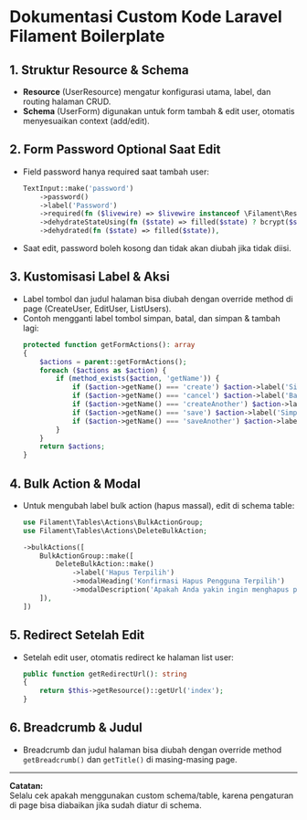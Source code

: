 # Dokumentasi Custom Kode Laravel Filament Boilerplate

## 1. Struktur Resource & Schema
- **Resource** (UserResource) mengatur konfigurasi utama, label, dan routing halaman CRUD.
- **Schema** (UserForm) digunakan untuk form tambah & edit user, otomatis menyesuaikan context (add/edit).

## 2. Form Password Optional Saat Edit
- Field password hanya required saat tambah user:
  ```php
  TextInput::make('password')
      ->password()
      ->label('Password')
      ->required(fn ($livewire) => $livewire instanceof \Filament\Resources\Pages\CreateRecord)
      ->dehydrateStateUsing(fn ($state) => filled($state) ? bcrypt($state) : null)
      ->dehydrated(fn ($state) => filled($state)),
  ```
- Saat edit, password boleh kosong dan tidak akan diubah jika tidak diisi.

## 3. Kustomisasi Label & Aksi
- Label tombol dan judul halaman bisa diubah dengan override method di page (CreateUser, EditUser, ListUsers).
- Contoh mengganti label tombol simpan, batal, dan simpan & tambah lagi:
  ```php
  protected function getFormActions(): array
  {
      $actions = parent::getFormActions();
      foreach ($actions as $action) {
          if (method_exists($action, 'getName')) {
              if ($action->getName() === 'create') $action->label('Simpan Pengguna');
              if ($action->getName() === 'cancel') $action->label('Batal');
              if ($action->getName() === 'createAnother') $action->label('Simpan & Tambah Lagi');
              if ($action->getName() === 'save') $action->label('Simpan Perubahan');
              if ($action->getName() === 'saveAnother') $action->label('Simpan & Edit Lagi');
          }
      }
      return $actions;
  }
  ```

## 4. Bulk Action & Modal
- Untuk mengubah label bulk action (hapus massal), edit di schema table:
  ```php
  use Filament\Tables\Actions\BulkActionGroup;
  use Filament\Tables\Actions\DeleteBulkAction;

  ->bulkActions([
      BulkActionGroup::make([
          DeleteBulkAction::make()
              ->label('Hapus Terpilih')
              ->modalHeading('Konfirmasi Hapus Pengguna Terpilih')
              ->modalDescription('Apakah Anda yakin ingin menghapus pengguna-pengguna yang dipilih? Tindakan ini tidak dapat dibatalkan.'),
      ]),
  ])
  ```

## 5. Redirect Setelah Edit
- Setelah edit user, otomatis redirect ke halaman list user:
  ```php
  public function getRedirectUrl(): string
  {
      return $this->getResource()::getUrl('index');
  }
  ```

## 6. Breadcrumb & Judul
- Breadcrumb dan judul halaman bisa diubah dengan override method `getBreadcrumb()` dan `getTitle()` di masing-masing page.

---

**Catatan:**  
Selalu cek apakah menggunakan custom schema/table, karena pengaturan di page bisa diabaikan jika sudah diatur di schema.
